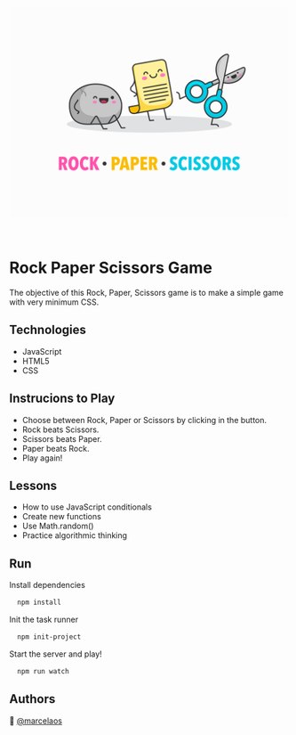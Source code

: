 <p align="center">
<img src="rock-paper-scissors.png" title="rock-paper-scissors" alt="rock-paper-scissors"></a>
</p>
<br>

# Rock Paper Scissors Game

The objective of this Rock, Paper, Scissors game is to make a simple game with very minimum CSS.

## Technologies

- JavaScript
- HTML5
- CSS

## Instrucions to Play

- Choose between Rock, Paper or Scissors by clicking in the button.
- Rock beats Scissors.
- Scissors beats Paper.
- Paper beats Rock.
- Play again!

## Lessons

- How to use JavaScript conditionals
- Create new functions
- Use Math.random()
- Practice algorithmic thinking

## Run

Install dependencies

```bash
  npm install
```

Init the task runner

```bash
  npm init-project
```

Start the server and play!

```bash
  npm run watch
```

## Authors

:woman: [@marcelaos](https://github.com/marcela-os)
